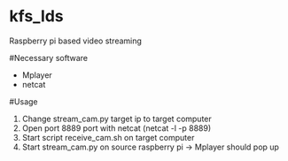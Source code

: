 # kfs_lds
Raspberry pi based video streaming

#Necessary software
- Mplayer
- netcat

#Usage
1. Change stream_cam.py target ip to target computer
2. Open port 8889 port with netcat (netcat -l -p 8889)
3. Start script receive_cam.sh on target computer
4. Start stream_cam.py on source raspberry pi
-> Mplayer should pop up

